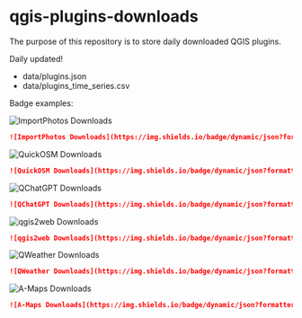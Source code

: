 # qgis-plugins-downloads
The purpose of this repository is to store daily downloaded QGIS plugins.


Daily updated! 

- data/plugins.json
- data/plugins_time_series.csv


Badge examples: 

![ImportPhotos Downloads](https://img.shields.io/badge/dynamic/json?formatter=metric&color=green&label=ImportPhotos-downloads&query=%24.ImportPhotos.downloads&url=https://raw.githubusercontent.com/Mariosmsk/qgis-plugins-downloads/main/data/plugins.json)

```md
![ImportPhotos Downloads](https://img.shields.io/badge/dynamic/json?formatter=metric&color=green&label=ImportPhotos-downloads&query=%24.ImportPhotos.downloads&url=https://raw.githubusercontent.com/Mariosmsk/qgis-plugins-downloads/main/data/plugins.json)
```

![QuickOSM Downloads](https://img.shields.io/badge/dynamic/json?formatter=metric&color=green&label=QuickOSM-downloads&query=%24.QuickOSM.downloads&url=https://raw.githubusercontent.com/Mariosmsk/qgis-plugins-downloads/main/data/plugins.json)

```md
![QuickOSM Downloads](https://img.shields.io/badge/dynamic/json?formatter=metric&color=green&label=QuickOSM-downloads&query=%24.QuickOSM.downloads&url=https://raw.githubusercontent.com/Mariosmsk/qgis-plugins-downloads/main/data/plugins.json)
```

![QChatGPT Downloads](https://img.shields.io/badge/dynamic/json?formatter=metric&color=green&label=QChatGPT-downloads&query=%24.QChatGPT.downloads&url=https://raw.githubusercontent.com/Mariosmsk/qgis-plugins-downloads/main/data/plugins.json)

```md
![QChatGPT Downloads](https://img.shields.io/badge/dynamic/json?formatter=metric&color=green&label=QChatGPT-downloads&query=%24.QChatGPT.downloads&url=https://raw.githubusercontent.com/Mariosmsk/qgis-plugins-downloads/main/data/plugins.json)
```

![qgis2web Downloads](https://img.shields.io/badge/dynamic/json?formatter=metric&color=green&label=qgis2web-downloads&query=%24.qgis2web.downloads&url=https://raw.githubusercontent.com/Mariosmsk/qgis-plugins-downloads/main/data/plugins.json)

```md
![qgis2web Downloads](https://img.shields.io/badge/dynamic/json?formatter=metric&color=green&label=qgis2web-downloads&query=%24.qgis2web.downloads&url=https://raw.githubusercontent.com/Mariosmsk/qgis-plugins-downloads/main/data/plugins.json)
```

![QWeather Downloads](https://img.shields.io/badge/dynamic/json?formatter=metric&color=green&label=QWeather-downloads&query=%24.QWeather.downloads&url=https://raw.githubusercontent.com/Mariosmsk/qgis-plugins-downloads/main/data/plugins.json)

```md
![QWeather Downloads](https://img.shields.io/badge/dynamic/json?formatter=metric&color=green&label=QWeather-downloads&query=%24.QWeather.downloads&url=https://raw.githubusercontent.com/Mariosmsk/qgis-plugins-downloads/main/data/plugins.json)
```
![A-Maps Downloads](https://img.shields.io/badge/dynamic/json?formatter=metric&color=green&label=A-Maps-downloads&query=%24.A-Maps.downloads&url=https://raw.githubusercontent.com/Mariosmsk/qgis-plugins-downloads/main/data/plugins.json)

```md
![A-Maps Downloads](https://img.shields.io/badge/dynamic/json?formatter=metric&color=green&label=A-Maps-downloads&query=%24.A_Maps.downloads&url=https://raw.githubusercontent.com/Mariosmsk/qgis-plugins-downloads/main/data/plugins.json)
```
